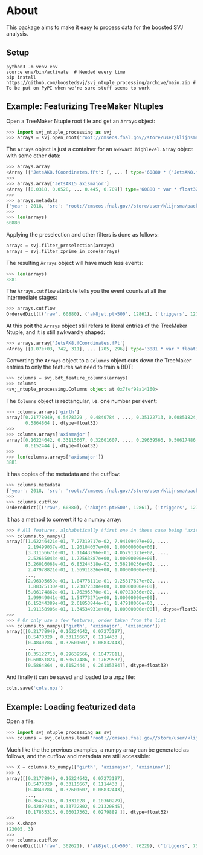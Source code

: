 # About

This package aims to make it easy to process data for the boosted SVJ analysis.


## Setup

```
python3 -m venv env
source env/bin/activate  # Needed every time
pip install https://github.com/boostedsvj/svj_ntuple_processing/archive/main.zip # To be put on PyPI when we're sure stuff seems to work
```


## Example: Featurizing TreeMaker Ntuples

Open a TreeMaker Ntuple root file and get an `Arrays` object:

```python
>>> import svj_ntuple_processing as svj
>>> arrays = svj.open_root('root://cmseos.fnal.gov//store/user/klijnsma/package_test_files/svj_ntuple_processing/madpt300_mz350_mdark10_rinv0.3.root')
```

The `Arrays` object is just a container for an `awkward.highlevel.Array` object with some other data:

```python
>>> arrays.array
<Array [{'JetsAK8.fCoordinates.fPt': [, ... ] type='60880 * {"JetsAK8.fCoordinat...'>
>>> 
>>> arrays.array['JetsAK15_axismajor']
<Array [[0.0318, 0.0528, ... 0.445, 0.709]] type='60880 * var * float32'>
>>> 
>>> arrays.metadata
{'year': 2018, 'src': 'root://cmseos.fnal.gov//store/user/klijnsma/package_test_files/svj_ntuple_processing/madpt300_mz350_mdark10_rinv0.3.root'}
>>> 
>>> len(arrays)
60880
```

Applying the preselection and other filters is done as follows:

```python
arrays = svj.filter_preselection(arrays)
arrays = svj.filter_zprime_in_cone(arrays)
```

The resulting `Arrays` object will have much less events:

```python
>>> len(arrays)
3881
```

The `Arrays.cutflow` attribute tells you the event counts at all the intermediate stages:

```python
>>> arrays.cutflow
OrderedDict([('raw', 60880), ('ak8jet.pt>500', 12861), ('triggers', 12735), ('n_ak15jets>=2', 12735), ('subl_eta<2.4', 12669), ('subl_ecf>0', 12386), ('rtx>1.1', 7711), ('nleptons=0', 7424), ('metfilter', 7352), ('preselection', 7352), ('1zprime2darkquarks', 7263), ('zdq<1.5', 3881)])
```

At this poit the `Arrays` object still refers to literal entries of the TreeMaker Ntuple, and it is still awkwardly shaped:

```python
>>> arrays.array['JetsAK8.fCoordinates.fPt']
<Array [[1.07e+03, 742, 311], ... [705, 296]] type='3881 * var * float32'> # Sometimes 3, sometimes 2
```

Converting the `Arrays` object to a `Columns` object cuts down the TreeMaker entries to only the features we need to train a BDT:

```python
>>> columns = svj.bdt_feature_columns(arrays)
>>> columns
<svj_ntuple_processing.Columns object at 0x7fef98a14160>
```

The `Columns` object is rectangular, i.e. one number per event:

```python
>>> columns.arrays['girth']
array([0.21778949, 0.5478329 , 0.4840784 , ..., 0.35122713, 0.60851824,
       0.5864864 ], dtype=float32)
>>>
>>> columns.arrays['axismajor']
array([0.16224642, 0.33115667, 0.32601607, ..., 0.29639566, 0.50617486,
       0.6152444 ], dtype=float32)
>>>
>>> len(columns.arrays['axismajor'])
3881
```

It has copies of the metadata and the cutflow:

```python
>>> columns.metadata
{'year': 2018, 'src': 'root://cmseos.fnal.gov//store/user/klijnsma/package_test_files/svj_ntuple_processing/madpt300_mz350_mdark10_rinv0.3.root'}
>>>
>>> columns.cutflow
OrderedDict([('raw', 60880), ('ak8jet.pt>500', 12861), ('triggers', 12735), ('n_ak15jets>=2', 12735), ('subl_eta<2.4', 12669), ('subl_ecf>0', 12386), ('rtx>1.1', 7711), ('nleptons=0', 7424), ('metfilter', 7352), ('preselection', 7352), ('1zprime2darkquarks', 7263), ('zdq<1.5', 3881)])
```

It has a method to convert it to a numpy array:

```python
>>> # All features, alphabetically (first one in these case being 'axismajor')
>>> columns.to_numpy()
array([[1.62246421e-01, 7.27319717e-02, 7.94109497e+02, ...,
        2.19499037e-01, 1.26104057e+00, 1.00000000e+00],
       [3.31156671e-01, 1.11443296e-01, 4.05791321e+02, ...,
        2.52665043e-01, 1.72563887e+00, 1.00000000e+00],
       [3.26016068e-01, 6.83244318e-02, 3.56210236e+02, ...,
        2.47978821e-01, 1.56911826e+00, 1.00000000e+00],
       ...,
       [2.96395659e-01, 1.04778111e-01, 9.25817627e+02, ...,
        1.88375130e-01, 1.23072338e+00, 1.00000000e+00],
       [5.06174862e-01, 1.76295370e-01, 4.07023956e+02, ...,
        1.99949041e-01, 1.54773271e+00, 1.00000000e+00],
       [6.15244389e-01, 2.61853844e-01, 1.47918066e+03, ...,
        1.91158906e-01, 1.34534931e+00, 1.00000000e+00]], dtype=float32)
>>>
>>> # Or only use a few features, order taken from the list
>>> columns.to_numpy(['girth', 'axismajor', 'axisminor'])
array([[0.21778949, 0.16224642, 0.07273197],
       [0.5478329 , 0.33115667, 0.1114433 ],
       [0.4840784 , 0.32601607, 0.06832443],
       ...,
       [0.35122713, 0.29639566, 0.10477811],
       [0.60851824, 0.50617486, 0.17629537],
       [0.5864864 , 0.6152444 , 0.26185384]], dtype=float32)
```

And finally it can be saved and loaded to a .npz file:

```python
cols.save('cols.npz')
```


## Example: Loading featurized data

Open a file:

```python
>>> import svj_ntuple_processing as svj
>>> columns = svj.Columns.load('root://cmseos.fnal.gov//store/user/klijnsma/package_test_files/svj_ntuple_processing/madpt300_mz350_mdark10_rinv0.3.npz')
```

Much like the the previous examples, a numpy array can be generated as follows, and the cutflow and metadata are still accessible:

```python
>>> X = columns.to_numpy(['girth', 'axismajor', 'axisminor'])
>>> X
array([[0.21778949, 0.16224642, 0.07273197],
       [0.5478329 , 0.33115667, 0.1114433 ],
       [0.4840784 , 0.32601607, 0.06832443],
       ...,
       [0.36425185, 0.1331028 , 0.10360279],
       [0.42897484, 0.33732802, 0.21320845],
       [0.17855313, 0.06017362, 0.0279889 ]], dtype=float32)
>>>
>>> X.shape
(23005, 3)
>>>
>>> columns.cutflow
OrderedDict([('raw', 362621), ('ak8jet.pt>500', 76229), ('triggers', 75436), ('n_ak15jets>=2', 75432), ('subl_eta<2.4', 75008), ('subl_ecf>0', 73337), ('rtx>1.1', 45392), ('nleptons=0', 43728), ('metfilter', 43187), ('preselection', 43187), ('1zprime2darkquarks', 42645), ('zdq<1.5', 23005)])
```